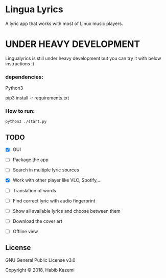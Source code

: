 # Lingua Lyrics

A lyric app that works with most of Linux music players.

# UNDER HEAVY DEVELOPMENT
Lingualyrics is still under heavy development but you can try it with below instructions :)

### dependencies:
Python3

pip3 install -r requirements.txt

### How to run:
`python3 ./start.py`




## TODO
- [x] GUI
- [ ] Package the app
- [ ] Search in multiple lyric sources
- [x] Work with other player like VLC, Spotify,...
- [ ] Translation of words 
- [ ] Find correct lyric with audio fingerprint
- [ ] Show all available lyrics and choose between them
- [ ] Download the cover art
- [ ] Offline view


## License

GNU General Public License v3.0

Copyright © 2018, Habib Kazemi
